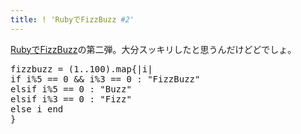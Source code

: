 ```yaml
---
title: ! 'RubyでFizzBuzz #2'
---
```

<a href="http://uk-studio.net/2007/10/28/ruby_fizzbuzz/">RubyでFizzBuzz</a>の第二弾。大分スッキリしたと思うんだけどどでしょ。
<pre lang="ruby">
fizzbuzz = (1..100).map{|i|
if i%5 == 0 && i%3 == 0 : "FizzBuzz"
elsif i%5 == 0 : "Buzz"
elsif i%3 == 0 : "Fizz"
else i end
}</pre>
